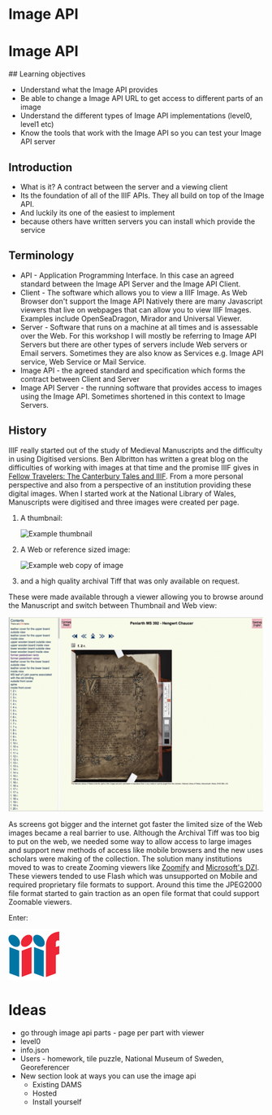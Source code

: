 # Image API

<script src="viewer.js" >
</script>

# Image API

## Learning objectives
 * Understand what the Image API provides
 * Be able to change a Image API URL to get access to different parts of an image
 * Understand the different types of Image API implementations (level0, level1 etc)
 * Know the tools that work with the Image API so you can test your Image API server

## Introduction

 * What is it? A contract between the server and a viewing client
 * Its the foundation of all of the IIIF APIs. They all build on top of the Image API.
 * And luckily its one of the easiest to implement 
 * because others have written servers you can install which provide the service

## Terminology
 * API - Application Programming Interface. In this case an agreed standard between the Image API Server and the Image API Client. 
 * Client - The software which allows you to view a IIIF Image. As Web Browser don't support the Image API Natively there are many Javascript viewers that live on webpages that can allow you to view IIIF Images. Examples include OpenSeaDragon, Mirador and Universal Viewer. 
 * Server - Software that runs on a machine at all times and is assessable over the Web. For this workshop I will mostly be referring to Image API Servers but there are other types of servers include Web servers or Email servers. Sometimes they are also know as Services e.g. Image API service, Web Service or Mail Service.  
 * Image API - the agreed standard and specification which forms the contract between Client and Server
 * Image API Server - the running software that provides access to images using the Image API. Sometimes shortened in this context to Image Servers. 

## History

IIIF really started out of the study of Medieval Manuscripts and the difficulty in using Digitised versions. Ben Albritton has written a great blog on the difficulties of working with images at that time and the promise IIIF gives in [Fellow Travelers: The Canterbury Tales and IIIF](https://blalbrit.github.io/2015/07/14/fellow-travelers-the-canterbury-tales-and-iiif). From a more personal perspective and also from a perspective of an institution providing these digital images. When I started work at the National Library of Wales, Manuscripts were digitised and three images were created per page. 

1. A thumbnail:

    ![Example thumbnail](https://damsssl.llgc.org.uk/iiif/2.0/image/4628571/full/90,/0/default.jpg)

2. A Web or reference sized image:

    ![Example web copy of image](https://damsssl.llgc.org.uk/iiif/2.0/image/4628571/full/300,/0/default.jpg)

3. and a high quality archival Tiff that was only available on request. 

These were made available through a viewer allowing you to browse around the Manuscript and switch between Thumbnail and Web view: 

![Image of a historical digital viewer](imgs/Chaucer_viewer.png)

As screens got bigger and the internet got faster the limited size of the Web images became a real barrier to use. Although the Archival Tiff was too big to put on the web, we needed some way to allow access to large images and support new methods of access like mobile browsers and the new uses scholars were making of the collection. The solution many institutions moved to was to create Zooming viewers like [Zoomify](http://www.zoomify.com/) and [Microsoft's DZI](https://en.wikipedia.org/wiki/Deep_Zoom). These viewers tended to use Flash which was unsupported on Mobile and required proprietary file formats to support. Around this time the JPEG2000 file format started to gain traction as an open file format that could support Zoomable viewers. 

Enter:

![IIIF Logo](imgs/logo.png)

# Ideas
 * go through image api parts - page per part with viewer
 * level0
 * info.json
 * Users - homework, tile puzzle, National Museum of Sweden, Georeferencer
 * New section look at ways you can use the image api
   * Existing DAMS
   * Hosted
   * Install yourself 

<div id="image_api_demo">
</div>
<script>
   addViewer({
        div: 'image_api_demo',
        images: [
            'https://ids.lib.harvard.edu/ids/iiif/25286607'
            ],
        sizes: [
            '500,',
            '500,500',
            '!500,500'
        ],
        regions: [
            'full',
            'square',
            '1000,100,3000,2000',
            '2000,3000,2000,2000',
        ]
   });
   /*
        'https://dlcs.io/iiif-img/wellcome/5/b14658197.jp2',
            'https://iiif.io/api/image/3.0/example/reference/9ee11092dfd2782634f5e8e2c87c16d5-uclamss_1841_diary_07_02',
            'https://ids.si.edu/ids/iiif/CHSDM-317E001E9E352-000001',
            'https://ids.si.edu/ids/iiif/SAAM-1930.12.50_1'

   */
</script>    
